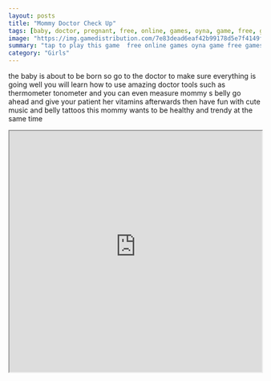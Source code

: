 ```yaml
---
layout: posts
title: "Mommy Doctor Check Up"
tags: [baby, doctor, pregnant, free, online, games, oyna, game, free, games, play, play, games]
image: "https://img.gamedistribution.com/7e83dead6eaf42b99178d5e7f4149f3d-512x384.jpeg"
summary: "tap to play this game  free online games oyna game free games play play games"
category: "Girls"
---
```


the baby is about to be born so go to the doctor to make sure everything is going well you will learn how to use amazing doctor tools such as thermometer tonometer and you can even measure mommy s belly go ahead and give your patient her vitamins afterwards then have fun with cute music and belly tattoos this mommy wants to be healthy and trendy at the same time

<iframe width="100%" height="480px;" src="https://html5.gamedistribution.com/7e83dead6eaf42b99178d5e7f4149f3d/"></iframe>